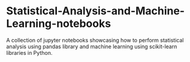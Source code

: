 # Statistical-Analysis-and-Machine-Learning-notebooks 
<p>A collection of jupyter notebooks showcasing how to perform statistical analysis using pandas library and machine learning using scikit-learn libraries in Python.</p>
